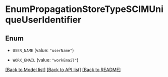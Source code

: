 # EnumPropagationStoreTypeSCIMUniqueUserIdentifier

## Enum


* `USER_NAME` (value: `"userName"`)

* `WORK_EMAIL` (value: `"workEmail"`)


[[Back to Model list]](../README.md#documentation-for-models) [[Back to API list]](../README.md#documentation-for-api-endpoints) [[Back to README]](../README.md)


